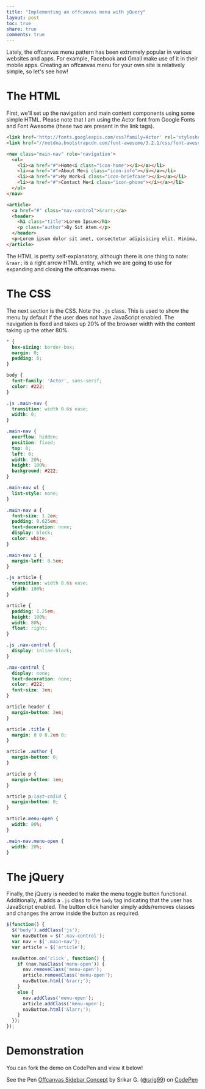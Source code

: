 ```yaml
---
title: "Implementing an offcanvas menu with jQuery"
layout: post
toc: true
share: true
comments: true
---
```


Lately, the offcanvas menu pattern has been extremely popular in various websites and apps. For example, Facebook and Gmail make use of it in their mobile apps. Creating an offcanvas menu for your own site is relatively simple, so let's see how!

# The HTML

First, we'll set up the navigation and main content components using some simple HTML. Please note that I am using the Actor font from Google Fonts and Font Awesome (these two are present in the link tags).

```html
<link href='http://fonts.googleapis.com/css?family=Actor' rel='stylesheet' type='text/css'>
<link href="//netdna.bootstrapcdn.com/font-awesome/3.2.1/css/font-awesome.min.css" rel="stylesheet">

<nav class="main-nav" role='navigation'>
  <ul>
    <li><a href="#">Home<i class="icon-home"></i></a></li>
    <li><a href="#">About Me<i class="icon-info"></i></a></li>
    <li><a href="#">My Work<i class="icon-briefcase"></i></a></li>
    <li><a href="#">Contact Me<i class="icon-phone"></i></a></li>
  </ul>
</nav>

<article>
  <a href="#" class="nav-control">&rarr;</a>
  <header>
    <h1 class="title">Lorem Ipsum</h1>
    <p class="author">By Sit Atem.</p>
  </header>
  <p>Lorem ipsum dolor sit amet, consectetur adipisicing elit. Minima, reiciendis.</p>
</article>
```

The HTML is pretty self-explanatory, although there is one thing to note: `&raar;` is a right arrow HTML entity, which we are going to use for expanding and closing the offcanvas menu.

# The CSS

The next section is the CSS. Note the `.js` class. This is used to show the menu by default if the user does not have JavaScript enabled. The navigation is fixed and takes up 20% of the browser width with the content taking up the other 80%.

```css
* {
  box-sizing: border-box;
  margin: 0;
  padding: 0;
}

body {
  font-family: 'Actor', sans-serif;
  color: #222;
}

.js .main-nav {
  transition: width 0.6s ease;
  width: 0;
}

.main-nav {
  overflow: hidden;
  position: fixed;
  top: 0;
  left: 0;
  width: 20%;
  height: 100%;
  background: #222;
}

.main-nav ul {
  list-style: none;
}

.main-nav a {
  font-size: 1.2em;
  padding: 0.625em;
  text-decoration: none;
  display: block;
  color: white;
}

.main-nav i {
  margin-left: 0.5em;
}

.js article {
  transition: width 0.6s ease;
  width: 100%;
}

article {
  padding: 1.25em;
  height: 100%;
  width: 80%;
  float: right;
}

.js .nav-control {
  display: inline-block;
}

.nav-control {
  display: none;
  text-decoration: none;
  color: #222;
  font-size: 3em;
}

article header {
  margin-bottom: 2em;
}

article .title {
  margin: 0 0 0.2em 0;
}

article .author {
  margin-bottom: 0;
}

article p {
  margin-bottom: 1em;
}

article p:last-child {
  margin-bottom: 0;
}

article.menu-open {
  width: 80%;
}

.main-nav.menu-open {
  width: 20%;
}
```

# The jQuery

Finally, the jQuery is needed to make the menu toggle button functional. Additionally, it adds a `.js` class to the `body` tag indicating that the user has JavaScript enabled. The button click handler simply adds/removes classes and changes the arrow inside the button as required.

```javascript
$(function() {
  $('body').addClass('js');
  var navButton = $('.nav-control');
  var nav = $('.main-nav');
  var article = $('article');

  navButton.on('click', function() {
    if (nav.hasClass('menu-open')) {
      nav.removeClass('menu-open');
      article.removeClass('menu-open');
      navButton.html('&rarr;');
    }
    else {
      nav.addClass('menu-open');
      article.addClass('menu-open');
      navButton.html('&larr;');
    }
  });
});
```

# Demonstration

You can fork the demo on CodePen and view it below!

<div class="codepen"><p data-height="500" data-theme-id="132" data-slug-hash="xwpAv" data-user="srig99" data-default-tab="result" class='codepen'>See the Pen <a href='http://codepen.io/srig99/pen/xwpAv'>Offcanvas Sidebar Concept</a> by Srikar G. (<a href='http://codepen.io/srig99'>@srig99</a>) on <a href='http://codepen.io'>CodePen</a></p><script src="http://codepen.io/assets/embed/ei.js"></script></div>
